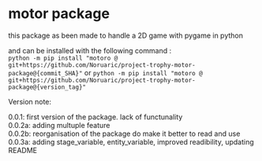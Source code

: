 # motor package

this package as been made to handle a 2D game with pygame in python

and can be installed with the following command :  \
`python -m pip install "motoro @ git+https://github.com/Noruaric/project-trophy-motor-package@{commit_SHA}"`
or
`python -m pip install "motoro @ git+https://github.com/Noruaric/project-trophy-motor-package@{version_tag}"`

Version note:

0.0.1: first version of the package. lack of functunality  \
0.0.2a: adding multuple feature  \
0.0.2b: reorganisation of the package do make it better to read and use  \
0.0.3a: adding stage_variable, entity_variable, improved readibility, updating README
